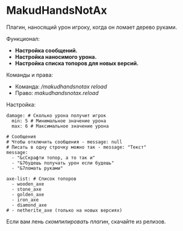 # MakudHandsNotAx
Плагин, наносящий урон игроку, когда он ломает дерево руками.

Функционал:
- **Настройка сообщений.**
- **Настройка наносимого урона.**
- **Настройка списка топоров для новых версий.**

Команды и права:
- Команда: _/makudhandsnotax reload_
- Право: _makudhandsnotax.reload_

Настройка:

```
damage: # Сколько урона получит игрок
  min: 5 # Минимальное значение урона
  max: 6 # Максимальное значение урона

# Сообщения
# Чтобы отключить сообщения - message: null
# Писать в одну строчку можно так - message: "Текст"
message:
  - "&cСкрафти топор, а то так и"
  - "&7будешь получать урон если будешь"
  - "&7ломать руками"

axe-list: # Список топоров
  - wooden_axe
  - stone_axe
  - golden_axe
  - iron_axe
  - diamond_axe
# - netherite_axe (только на новых версиях)
```

Если вам лень _скомпилировать плагин_, скачайте из релизов.

